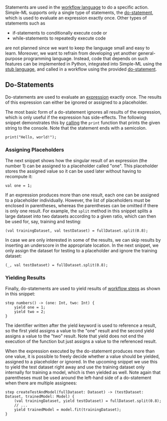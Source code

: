 Statements are used in the [workflow language](./Workflow-Language) to do a specific action. Simple-ML supports only a single type of statements, the [do-statement](#do-statements), which is used to evaluate an expression exactly once. Other types of statements such as
 * if-statements to conditionally execute code or
 * while-statements to repeatedly execute code

are not planned since we want to keep the language small and easy to learn. Moreover, we want to refrain from developing yet another general-purpose programming language. Instead, code that depends on such features can be implemented in Python, integrated into Simple-ML using the [stub language](./stub-language), and called in a workflow using the provided [do-statement](#do-statements).

## Do-Statements

Do-statements are used to evaluate an [expression](./Workflow-Language:-Expressions) exactly once. The results of this expression can either be ignored or assigned to a placeholder.

The most basic form of a do-statement ignores all results of the expression, which is only useful if the expression has side-effects. The following snippet demonstrates this by [calling](./Workflow-Language:-Expressions#calls) the `print` function that prints the given string to the console. Note that the statement ends with a semicolon.

    print("Hello, world!");

### Assigning Placeholders

The next snippet shows how the singular result of an expression (the number 1) can be assigned to a placeholder called "one". This placeholder stores the assigned value so it can be used later without having to recompute it:

    val one = 1;

If an expression produces more than one result, each one can be assigned to a placeholder individually. However, the list of placeholders must be enclosed in parentheses, whereas the parentheses can be omitted if there is only one result. For example, the `split` method in this snippet splits a large dataset into two datasets according to a given ratio, which can then be used for, say, training and testing:

    (val trainingDataset, val testDataset) = fullDataset.split(0.8);

In case we are only interested in some of the results, we can skip results by inserting an underscore in the appropriate location. In the next snippet, we only assign the dataset for testing to a placeholder and ignore the training dataset:

    (_, val testDataset) = fullDataset.split(0.8);

### Yielding Results

Finally, do-statements are used to yield results of [workflow steps](./Workflow-Language:-Workflow-Steps) as shown in this snippet:

    step numbers() -> (one: Int, two: Int) {
        yield one = 1;
        yield two = 2;
    }

The identifier written after the yield keyword is used to reference a result, so the first yield assigns a value to the "one" result and the second yield assigns a value to the "two" result. Note that yield does not end the execution of the function but just assigns a value to the referenced result.

When the expression executed by the do-statement produces more than one value, it is possible to freely decide whether a value should be yielded, assigned to a placeholder or ignored. In the upcoming snippet we use this to yield the test dataset right away and use the training dataset only internally for training a model, which is then yielded as well. Note again that parentheses must be used around the left-hand side of a do-statement when there are multiple assignees:

    step createTestAndModel(fullDataset: Dataset) -> (testDataset: Dataset, trainedModel: Model) {
        (val trainingDataset, yield testDataset) = fullDataset.split(0.8);
        // ...
        yield trainedModel = model.fit(trainingDataset);
    }